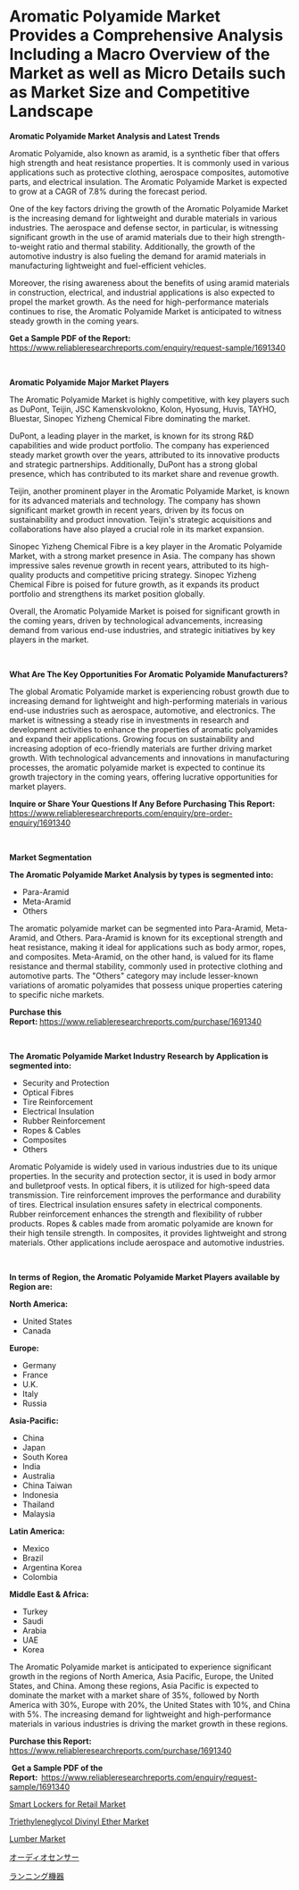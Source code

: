 <p><h1>Aromatic Polyamide Market Provides a Comprehensive Analysis Including a Macro Overview of the Market as well as Micro Details such as Market Size and Competitive Landscape</h1></p><p><strong>Aromatic Polyamide Market Analysis and Latest Trends</strong></p>
<p><p>Aromatic Polyamide, also known as aramid, is a synthetic fiber that offers high strength and heat resistance properties. It is commonly used in various applications such as protective clothing, aerospace composites, automotive parts, and electrical insulation. The Aromatic Polyamide Market is expected to grow at a CAGR of 7.8% during the forecast period.</p><p>One of the key factors driving the growth of the Aromatic Polyamide Market is the increasing demand for lightweight and durable materials in various industries. The aerospace and defense sector, in particular, is witnessing significant growth in the use of aramid materials due to their high strength-to-weight ratio and thermal stability. Additionally, the growth of the automotive industry is also fueling the demand for aramid materials in manufacturing lightweight and fuel-efficient vehicles.</p><p>Moreover, the rising awareness about the benefits of using aramid materials in construction, electrical, and industrial applications is also expected to propel the market growth. As the need for high-performance materials continues to rise, the Aromatic Polyamide Market is anticipated to witness steady growth in the coming years.</p></p>
<p><strong>Get a Sample PDF of the Report:&nbsp;</strong> <a href="https://www.reliableresearchreports.com/enquiry/request-sample/1691340">https://www.reliableresearchreports.com/enquiry/request-sample/1691340</a></p>
<p>&nbsp;</p>
<p><strong>Aromatic Polyamide Major Market Players</strong></p>
<p><p>The Aromatic Polyamide Market is highly competitive, with key players such as DuPont, Teijin, JSC Kamenskvolokno, Kolon, Hyosung, Huvis, TAYHO, Bluestar, Sinopec Yizheng Chemical Fibre dominating the market. </p><p>DuPont, a leading player in the market, is known for its strong R&D capabilities and wide product portfolio. The company has experienced steady market growth over the years, attributed to its innovative products and strategic partnerships. Additionally, DuPont has a strong global presence, which has contributed to its market share and revenue growth.</p><p>Teijin, another prominent player in the Aromatic Polyamide Market, is known for its advanced materials and technology. The company has shown significant market growth in recent years, driven by its focus on sustainability and product innovation. Teijin's strategic acquisitions and collaborations have also played a crucial role in its market expansion.</p><p>Sinopec Yizheng Chemical Fibre is a key player in the Aromatic Polyamide Market, with a strong market presence in Asia. The company has shown impressive sales revenue growth in recent years, attributed to its high-quality products and competitive pricing strategy. Sinopec Yizheng Chemical Fibre is poised for future growth, as it expands its product portfolio and strengthens its market position globally.</p><p>Overall, the Aromatic Polyamide Market is poised for significant growth in the coming years, driven by technological advancements, increasing demand from various end-use industries, and strategic initiatives by key players in the market.</p></p>
<p>&nbsp;</p>
<p><strong>What Are The Key Opportunities For Aromatic Polyamide Manufacturers?</strong></p>
<p><p>The global Aromatic Polyamide market is experiencing robust growth due to increasing demand for lightweight and high-performing materials in various end-use industries such as aerospace, automotive, and electronics. The market is witnessing a steady rise in investments in research and development activities to enhance the properties of aromatic polyamides and expand their applications. Growing focus on sustainability and increasing adoption of eco-friendly materials are further driving market growth. With technological advancements and innovations in manufacturing processes, the aromatic polyamide market is expected to continue its growth trajectory in the coming years, offering lucrative opportunities for market players.</p></p>
<p><strong>Inquire or Share Your Questions If Any Before Purchasing This Report:</strong> <a href="https://www.reliableresearchreports.com/enquiry/pre-order-enquiry/1691340">https://www.reliableresearchreports.com/enquiry/pre-order-enquiry/1691340</a></p>
<p>&nbsp;</p>
<p><strong>Market Segmentation</strong></p>
<p><strong>The Aromatic Polyamide Market Analysis by types is segmented into:</strong></p>
<p><ul><li>Para-Aramid</li><li>Meta-Aramid</li><li>Others</li></ul></p>
<p><p>The aromatic polyamide market can be segmented into Para-Aramid, Meta-Aramid, and Others. Para-Aramid is known for its exceptional strength and heat resistance, making it ideal for applications such as body armor, ropes, and composites. Meta-Aramid, on the other hand, is valued for its flame resistance and thermal stability, commonly used in protective clothing and automotive parts. The "Others" category may include lesser-known variations of aromatic polyamides that possess unique properties catering to specific niche markets.</p></p>
<p><strong>Purchase this Report:&nbsp;</strong><a href="https://www.reliableresearchreports.com/purchase/1691340">https://www.reliableresearchreports.com/purchase/1691340</a></p>
<p>&nbsp;</p>
<p><strong>The Aromatic Polyamide Market Industry Research by Application is segmented into:</strong></p>
<p><ul><li>Security and Protection</li><li>Optical Fibres</li><li>Tire Reinforcement</li><li>Electrical Insulation</li><li>Rubber Reinforcement</li><li>Ropes & Cables</li><li>Composites</li><li>Others</li></ul></p>
<p><p>Aromatic Polyamide is widely used in various industries due to its unique properties. In the security and protection sector, it is used in body armor and bulletproof vests. In optical fibers, it is utilized for high-speed data transmission. Tire reinforcement improves the performance and durability of tires. Electrical insulation ensures safety in electrical components. Rubber reinforcement enhances the strength and flexibility of rubber products. Ropes & cables made from aromatic polyamide are known for their high tensile strength. In composites, it provides lightweight and strong materials. Other applications include aerospace and automotive industries.</p></p>
<p>&nbsp;</p>
<p><strong>In terms of Region, the Aromatic Polyamide Market Players available by Region are:</strong></p>
<p>
    <p> <strong> North America: </strong>
        <ul>
            <li>United States</li>
            <li>Canada</li>
        </ul>
        </p> 
    <p> <strong> Europe: </strong>
        <ul>
            <li>Germany</li>
            <li>France</li>
            <li>U.K.</li>
            <li>Italy</li>
            <li>Russia</li>
        </ul>
        </p> 
    <p> <strong> Asia-Pacific: </strong>
        <ul>
            <li>China</li>
            <li>Japan</li>
            <li>South Korea</li>
            <li>India</li>
            <li>Australia</li>
            <li>China Taiwan</li>
            <li>Indonesia</li>
            <li>Thailand</li>
            <li>Malaysia</li>
        </ul>
        </p> 
    <p> <strong> Latin America: </strong>
        <ul>
            <li>Mexico</li>
            <li>Brazil</li>
            <li>Argentina Korea</li>
            <li>Colombia</li>
        </ul>
        </p> 
    <p> <strong> Middle East & Africa: </strong>
        <ul>
            <li>Turkey</li>
            <li>Saudi</li>
            <li>Arabia</li>
            <li>UAE</li>
            <li>Korea</li>
        </ul>
    </p>
    </p>
<p><p>The Aromatic Polyamide market is anticipated to experience significant growth in the regions of North America, Asia Pacific, Europe, the United States, and China. Among these regions, Asia Pacific is expected to dominate the market with a market share of 35%, followed by North America with 30%, Europe with 20%, the United States with 10%, and China with 5%. The increasing demand for lightweight and high-performance materials in various industries is driving the market growth in these regions.</p></p>
<p><strong>Purchase this Report: </strong><a href="https://www.reliableresearchreports.com/purchase/1691340">https://www.reliableresearchreports.com/purchase/1691340</a></p>
<p>&nbsp;<strong>Get a Sample PDF of the Report:&nbsp;&nbsp;</strong><a href="https://www.reliableresearchreports.com/enquiry/request-sample/1691340">https://www.reliableresearchreports.com/enquiry/request-sample/1691340</a></p>
<p><strong></strong></p>
<p><p><a href="https://issuu.com/reportprime-2/docs/smart-lockers-for-retail-market-size-2030.pptx">Smart Lockers for Retail Market</a></p><p><a href="https://github.com/pjcfca/Market-Research-Report-List-1/blob/main/triethyleneglycol-divinyl-ether-market.md">Triethyleneglycol Divinyl Ether Market</a></p><p><a href="https://github.com/wusalecollins540tpqoz/Market-Research-Report-List-1/blob/main/lumber-market.md">Lumber Market</a></p><p><a href="https://medium.com/@kaydenjohns1964/%E3%82%AA%E3%83%BC%E3%83%87%E3%82%A3%E3%82%AA%E3%82%BB%E3%83%B3%E3%82%B5%E3%83%BC%E5%B8%82%E5%A0%B4%E3%81%AE%E8%A6%8F%E6%A8%A1-cagr-%E3%83%88%E3%83%AC%E3%83%B3%E3%83%892024%E5%B9%B4%E3%81%8B%E3%82%892030%E5%B9%B4-1f652b38e364">オーディオセンサー</a></p><p><a href="https://medium.com/@saigekulas/%E3%83%A9%E3%83%B3%E3%83%8B%E3%83%B3%E3%82%B0%E7%94%A8%E5%85%B7%E5%B8%82%E5%A0%B4%E3%81%AE%E5%88%86%E6%9E%90-%E3%81%9D%E3%81%AEcagr-%E5%B8%82%E5%A0%B4%E3%82%BB%E3%82%B0%E3%83%A1%E3%83%B3%E3%83%86%E3%83%BC%E3%82%B7%E3%83%A7%E3%83%B3-%E3%81%8A%E3%82%88%E3%81%B3%E4%B8%96%E7%95%8C%E3%81%AE%E7%94%A3%E6%A5%AD%E6%A6%82%E8%A6%81-1a50dbecf49c">ランニング機器</a></p></p>